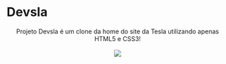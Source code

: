 # Devsla
 <p align="center">
Projeto Devsla é um clone da home do site da Tesla utilizando apenas HTML5 e CSS3!<br><br>
 
   <img windth="470" src=https://user-images.githubusercontent.com/65688127/124765830-c0ab8580-df0c-11eb-9270-e8a9cc8d3430.PNG />
  

